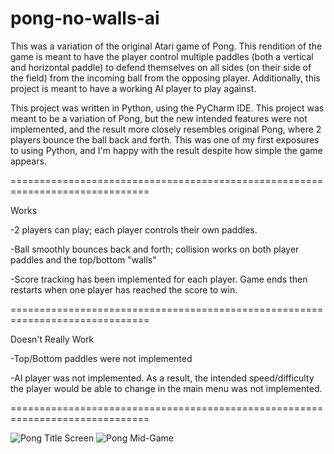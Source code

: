 # pong-no-walls-ai

This was a variation of the original Atari game of Pong. This rendition of the game is meant to have the player control multiple paddles (both a vertical and horizontal paddle) to defend themselves on all sides (on their side of the field) from the incoming ball from the opposing player. Additionally, this project is meant to have a working AI player to play against. 

This project was written in Python, using the PyCharm IDE. This project was meant to be a variation of Pong, but the new intended features were not implemented, and the result more closely resembles original Pong, where 2 players bounce the ball back and forth. This was one of my first exposures to using Python, and I'm happy with the result despite how simple the game appears.

============================================================================== 

Works

-2 players can play; each player controls their own paddles.

-Ball smoothly bounces back and forth; collision works on both player paddles and the top/bottom "walls"

-Score tracking has been implemented for each player. Game ends then restarts when one player has reached the score to win.


==============================================================================

Doesn't Really Work

-Top/Bottom paddles were not implemented

-AI player was not implemented. As a result, the intended speed/difficulty the player would be able to change in the main menu was not implemented.

==============================================================================

![Pong Title Screen](https://cdn.discordapp.com/attachments/489600593741086723/641653799697645628/title.png)
![Pong Mid-Game](https://cdn.discordapp.com/attachments/489600593741086723/641653798716178435/game.png)
